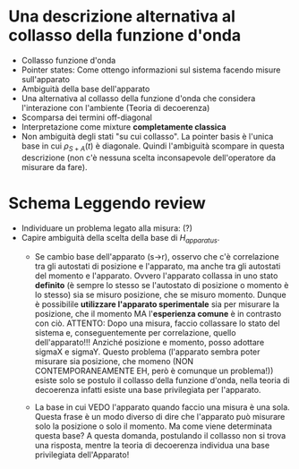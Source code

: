 # Una descrizione alternativa al collasso della funzione d'onda

- Collasso funzione d'onda
- Pointer states: Come ottengo informazioni sul sistema facendo misure sull'apparato
- Ambiguità della base dell'apparato
- Una alternativa al collasso della funzione d'onda che considera l'interazione con l'ambiente (Teoria di decoerenza)
- Scomparsa dei termini off-diagonal
- Interpretazione come mixture **completamente classica**
- Non ambiguità degli stati "su cui collasso". La pointer basis è l'unica base in cui $\rho_{S+A}(t)$ è diagonale. Quindi l'ambiguità scompare in questa descrizione (non c'è nessuna scelta inconsapevole dell'operatore da misurare da fare).


# Schema Leggendo review
- Individuare un problema legato alla misura: (?)
- Capire ambiguità della scelta della base di $H_{apparatus}$.
    - Se cambio base dell'apparato (s->r), osservo che c'è correlazione tra gli autostati di posizione e l'apparato, ma anche tra gli autostati del momento e l'apparato.
    Ovvero l'apparato collassa in uno stato **definito** (è sempre lo stesso se l'autostato di posizione o momento è lo stesso) sia se misuro posizione, che se misuro momento. Dunque è possibilile **utilizzare l'apparato sperimentale** sia per misurare la posizione, che il momento MA l'**esperienza comune** è in contrasto con ciò.
    ATTENTO: Dopo una misura, faccio collassare lo stato del sistema e, conseguentemente per correlazione, quello dell'apparato!!!
    Anziché posizione e momento, posso adottare sigmaX e sigmaY.
    Questo problema (l'apparato sembra poter misurare sia posizione, che momeno (NON CONTEMPORANEAMENTE EH, però è comunque un problema!)) esiste solo se postulo il collasso della funzione d'onda, nella teoria di decoerenza infatti esiste una base privilegiata per l'apparato.

    - La base in cui VEDO l'apparato quando faccio una misura è una sola. Questa frase è un modo diverso di dire che l'apparato può misurare solo la posizione o solo il momento. Ma come viene determinata questa base?
    A questa domanda, postulando il collasso non si trova una risposta, mentre la teoria di decoerenza individua una base privilegiata dell'Apparato! 